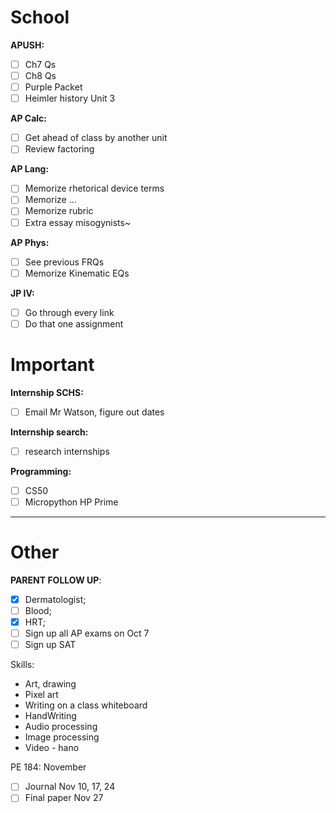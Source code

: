 # School
**APUSH:**
- [ ] Ch7 Qs
- [ ] Ch8 Qs
- [ ] Purple Packet
- [ ] Heimler history Unit 3

**AP Calc:**
- [ ] Get ahead of class by another unit
- [ ] Review factoring

**AP Lang:**
- [ ] Memorize rhetorical device terms
- [ ] Memorize ...
- [ ] Memorize rubric
- [ ] Extra essay misogynists~

**AP Phys:**
- [ ] See previous FRQs
- [ ] Memorize Kinematic EQs

**JP IV:**
- [ ] Go through every link
- [ ] Do that one assignment

# Important
**Internship SCHS:**
- [ ] Email Mr Watson, figure out dates

**Internship search:**
- [ ] research internships

**Programming:**
- [ ] CS50
- [ ] Micropython HP Prime
---
# Other
**PARENT FOLLOW UP**:
- [x] Dermatologist;
- [ ] Blood;
- [x] HRT;
- [ ] Sign up all AP exams on Oct 7
- [ ] Sign up SAT

Skills:
- Art, drawing
- Pixel art
- Writing on a class whiteboard
- HandWriting
- Audio processing
- Image processing
- Video - hano

PE 184: November
- [ ] Journal Nov 10, 17, 24
- [ ] Final paper Nov 27
